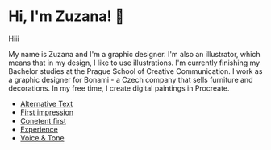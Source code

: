 # Hi, I'm Zuzana! 🌸

Hiii

My name is Zuzana and I'm a graphic designer. I'm also an illustrator, which means that in my design, I like to use illustrations.
I'm currently finishing my Bachelor studies at the Prague School of Creative Communication.
I work as a graphic designer for Bonami - a Czech company that sells furniture and decorations. 
In my free time, I create digital paintings in Procreate. 

- [Alternative Text](01-alternative-text/index.md)
- [First impression](02-first-impression/index.md)
- [Conetent first](03-content-first/index.md)
- [Experience](04-experience/index.md)
- [Voice & Tone](05-voice-tone/index.md)
